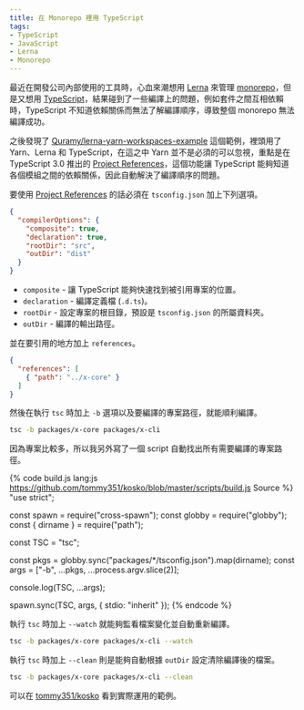 ```yaml
---
title: 在 Monorepo 裡用 TypeScript
tags:
- TypeScript
- JavaScript
- Lerna
- Monorepo
---
```

最近在開發公司內部使用的工具時，心血來潮想用 [Lerna] 來管理 [monorepo]，但是又想用 [TypeScript]，結果碰到了一些編譯上的問題，例如套件之間互相依賴時，TypeScript 不知道依賴關係而無法了解編譯順序，導致整個 monorepo 無法編譯成功。

之後發現了 [Quramy/lerna-yarn-workspaces-example] 這個範例，裡頭用了 Yarn、Lerna 和 TypeScript，在這之中 Yarn 並不是必須的可以忽視，重點是在 TypeScript 3.0 推出的 [Project References]，這個功能讓 TypeScript 能夠知道各個模組之間的依賴關係，因此自動解決了編譯順序的問題。

要使用 [Project References] 的話必須在 `tsconfig.json` 加上下列選項。

```json
{
  "compilerOptions": {
    "composite": true,
    "declaration": true,
    "rootDir": "src",
    "outDir": "dist"
  }
}
```

- `composite` - 讓 TypeScript 能夠快速找到被引用專案的位置。
- `declaration` - 編譯定義檔 (`.d.ts`)。
- `rootDir` - 設定專案的根目錄，預設是 `tsconfig.json` 的所屬資料夾。
- `outDir` - 編譯的輸出路徑。

並在要引用的地方加上 `references`。

```json
{
  "references": [
    { "path": "../x-core" }
  ]
}
```

然後在執行 `tsc` 時加上 `-b` 選項以及要編譯的專案路徑，就能順利編譯。

```sh
tsc -b packages/x-core packages/x-cli
```

因為專案比較多，所以我另外寫了一個 script 自動找出所有需要編譯的專案路徑。

{% code build.js lang:js https://github.com/tommy351/kosko/blob/master/scripts/build.js Source %}
"use strict";

const spawn = require("cross-spawn");
const globby = require("globby");
const { dirname } = require("path");

const TSC = "tsc";

const pkgs = globby.sync("packages/*/tsconfig.json").map(dirname);
const args = ["-b", ...pkgs, ...process.argv.slice(2)];

console.log(TSC, ...args);

spawn.sync(TSC, args, {
  stdio: "inherit"
});
{% endcode %}

執行 `tsc` 時加上 `--watch` 就能夠監看檔案變化並自動重新編譯。

```sh
tsc -b packages/x-core packages/x-cli --watch
```

執行 `tsc` 時加上 `--clean` 則是能夠自動根據 `outDir` 設定清除編譯後的檔案。

```sh
tsc -b packages/x-core packages/x-cli --clean
```

可以在 [tommy351/kosko] 看到實際運用的範例。

[Lerna]: https://lernajs.io/
[monorepo]: https://en.wikipedia.org/wiki/Monorepo
[TypeScript]: https://www.typescriptlang.org/
[Quramy/lerna-yarn-workspaces-example]: https://github.com/Quramy/lerna-yarn-workspaces-example
[Project References]: https://www.typescriptlang.org/docs/handbook/project-references.html
[tommy351/kosko]: https://github.com/tommy351/kosko
